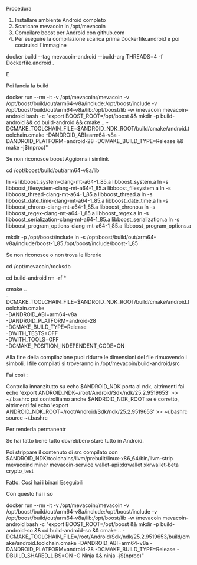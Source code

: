 Procedura 

1. Installare ambiente Android completo
2. Scaricare mevacoin in /opt/mevacoin
3. Compilare boost per Android con github.com
4. Per eseguire la compilazione scarica prima Dockerfile.android e poi costruisci l'immagine 

docker build --tag mevacoin-android --build-arg THREADS=4 -f Dockerfile.android .

E

Poi lancia la build

docker run --rm -it -v /opt/mevacoin:/mevacoin -v /opt/boost/build/out/arm64-v8a/include:/opt/boost/include -v /opt/boost/build/out/arm64-v8a/lib:/opt/boost/lib -w /mevacoin mevacoin-android bash -c "export BOOST_ROOT=/opt/boost && mkdir -p build-android && cd build-android && cmake .. -DCMAKE_TOOLCHAIN_FILE=$ANDROID_NDK_ROOT/build/cmake/android.toolchain.cmake -DANDROID_ABI=arm64-v8a -DANDROID_PLATFORM=android-28 -DCMAKE_BUILD_TYPE=Release && make -j$(nproc)"


Se non riconosce boost
Aggiorna i simlink

cd /opt/boost/build/out/arm64-v8a/lib

ln -s libboost_system-clang-mt-a64-1_85.a libboost_system.a
ln -s libboost_filesystem-clang-mt-a64-1_85.a libboost_filesystem.a
ln -s libboost_thread-clang-mt-a64-1_85.a libboost_thread.a
ln -s libboost_date_time-clang-mt-a64-1_85.a libboost_date_time.a
ln -s libboost_chrono-clang-mt-a64-1_85.a libboost_chrono.a
ln -s libboost_regex-clang-mt-a64-1_85.a libboost_regex.a
ln -s libboost_serialization-clang-mt-a64-1_85.a libboost_serialization.a
ln -s libboost_program_options-clang-mt-a64-1_85.a libboost_program_options.a



mkdir -p /opt/boost/include
ln -s /opt/boost/build/out/arm64-v8a/include/boost-1_85 /opt/boost/include/boost-1_85

Se non riconosce o non trova le librerie 

cd /opt/mevacoin/rocksdb


cd build-android
rm -rf *

cmake .. \
  -DCMAKE_TOOLCHAIN_FILE=$ANDROID_NDK_ROOT/build/cmake/android.toolchain.cmake \
  -DANDROID_ABI=arm64-v8a \
  -DANDROID_PLATFORM=android-28 \
  -DCMAKE_BUILD_TYPE=Release \
  -DWITH_TESTS=OFF \
  -DWITH_TOOLS=OFF \
  -DCMAKE_POSITION_INDEPENDENT_CODE=ON

Alla fine della compilazione puoi ridurre le dimensioni del file rimuovendo i simboli.
I file compilati si troveranno in /opt/mevacoin/build-android/src

Fai così :

Controlla innanzitutto su echo $ANDROID_NDK porta al ndk, altrimenti fai echo 'export ANDROID_NDK=/root/Android/Sdk/ndk/25.2.9519653' >> ~/.bashrc
poi controlliamo anche $ANDROID_NDK_ROOT  se è corretto, altrimenti fai echo 'export ANDROID_NDK_ROOT=/root/Android/Sdk/ndk/25.2.9519653' >> ~/.bashrc
source ~/.bashrc


Per renderla permanentr

Se hai fatto bene tutto dovrebbero stare tutto in Android. 

Poi strippare il contenuto di src compilato con $ANDROID_NDK/toolchains/llvm/prebuilt/linux-x86_64/bin/llvm-strip mevacoind miner mevacoin-service wallet-api xkrwallet xkrwallet-beta crypto_test

Fatto. Così hai i binari Eseguibili 

Con questo hai i so

docker run --rm -it -v /opt/mevacoin:/mevacoin -v /opt/boost/build/out/arm64-v8a/include:/opt/boost/include -v /opt/boost/build/out/arm64-v8a/lib:/opt/boost/lib -w /mevacoin mevacoin-android bash -c "export BOOST_ROOT=/opt/boost && mkdir -p build-android-so && cd build-android-so && cmake .. -DCMAKE_TOOLCHAIN_FILE=/root/Android/Sdk/ndk/25.2.9519653/build/cmake/android.toolchain.cmake -DANDROID_ABI=arm64-v8a -DANDROID_PLATFORM=android-28 -DCMAKE_BUILD_TYPE=Release -DBUILD_SHARED_LIBS=ON -G Ninja && ninja -j\$(nproc)"
